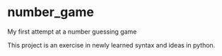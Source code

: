 # number_game
My first attempt at a number guessing game

This project is an exercise in newly learned syntax and ideas in python.
